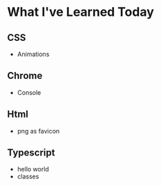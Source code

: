 # What I've Learned Today

## CSS

- Animations

## Chrome

- Console

## Html

- png as favicon


## Typescript

- hello world
- classes

